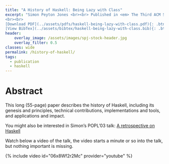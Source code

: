 ```yaml
---
title: "A History of Haskell: Being Lazy with Class"
excerpt: "Simon Peyton Jones <br><br> Published in <em> The Third ACM SIGPLAN History of Programming Languages Conference (HOPL-III) </em>
<br><br>
[Download PDF](../assets/pdfs/haskell-being-lazy-with-class.pdf){: .btn .btn--info ..btn--x-large}
[View BibTex](../assets/bibtex/haskell-being-lazy-with-class.bib){: .btn .btn--info ..btn--x-large}"
header:
    overlay_image: /assets/images/spj-stock-header.jpg
    overlay_filter: 0.5
classes: wide
permalink: /history-of-haskell/
tags:
  - publication
  - haskell
---
```


# Abstract
This long (55-page) paper describes the history of Haskell, including its genesis and principles, technical contributions, implementations and tools, and applications and impact.

You might also be interested in Simon’s POPL’03 talk: [A retrospective on Haskell](https://www.microsoft.com/en-us/research/publication/wearing-hair-shirt-retrospective-haskell-2003)

Watch below a video of the talk, the video starts a minute or so into the talk, but nothing important is missing.

{% include video id="06x8Wf2r2Mc" provider="youtube" %}
